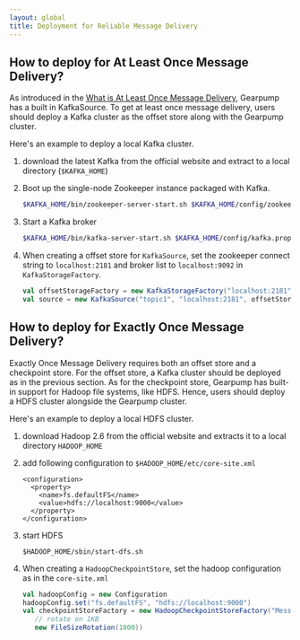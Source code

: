 ```yaml
---
layout: global
title: Deployment for Reliable Message Delivery
---
```


## How to deploy for At Least Once Message Delivery?

As introduced in the [What is At Least Once Message Delivery](message-delivery.html#what-is-at-least-once-message-delivery), Gearpump has a built in KafkaSource. To get at least once message delivery, users should deploy a Kafka cluster as the offset store along with the Gearpump cluster. 

Here's an example to deploy a local Kafka cluster. 

1. download the latest Kafka from the official website and extract to a local directory (`$KAFKA_HOME`)

2. Boot up the single-node Zookeeper instance packaged with Kafka. 

   ```bash
   $KAFKA_HOME/bin/zookeeper-server-start.sh $KAFKA_HOME/config/zookeeper.properties
   ```
 
3. Start a Kafka broker

   ```bash
   $KAFKA_HOME/bin/kafka-server-start.sh $KAFKA_HOME/config/kafka.properties
   ```   

4. When creating a offset store for `KafkaSource`, set the zookeeper connect string to `localhost:2181` and broker list to `localhost:9092` in `KafkaStorageFactory`.

   ```scala
   val offsetStorageFactory = new KafkaStorageFactory("localhost:2181", "localhost:9092")
   val source = new KafkaSource("topic1", "localhost:2181", offsetStorageFactory)
   ```

## How to deploy for Exactly Once Message Delivery?

Exactly Once Message Delivery requires both an offset store and a checkpoint store. For the offset store, a Kafka cluster should be deployed as in the previous section. As for the checkpoint store, Gearpump has built-in support for Hadoop file systems, like HDFS. Hence, users should deploy a HDFS cluster alongside the Gearpump cluster. 

Here's an example to deploy a local HDFS cluster.

1. download Hadoop 2.6 from the official website and extracts it to a local directory `HADOOP_HOME`

2. add following configuration to `$HADOOP_HOME/etc/core-site.xml`

   ```
   <configuration>
     <property>
       <name>fs.defaultFS</name>
       <value>hdfs://localhost:9000</value>
     </property>
   </configuration>
   ```

3. start HDFS

   ```
   $HADOOP_HOME/sbin/start-dfs.sh
   ```
   
4. When creating a `HadoopCheckpointStore`, set the hadoop configuration as in the `core-site.xml`

   ```scala
   val hadoopConfig = new Configuration
   hadoopConfig.set("fs.defaultFS", "hdfs://localhost:9000")
   val checkpointStoreFactory = new HadoopCheckpointStoreFactory("MessageCount", hadoopConfig,
      // rotate on 1KB
      new FileSizeRotation(1000))
   ```   